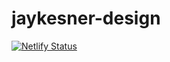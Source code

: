 # jaykesner-design

[![Netlify Status](https://api.netlify.com/api/v1/badges/4dbe442c-8551-4581-a8f0-378ff309b72d/deploy-status)](https://app.netlify.com/sites/jaykesnerdesign/deploys)
